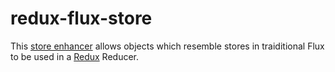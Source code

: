 # redux-flux-store

This [store enhancer](https://github.com/rackt/redux/blob/master/docs/Glossary.md#store-enhancer) allows  objects which resemble stores in traiditional Flux to be used in a [Redux](https://github.com/rackt/redux/) Reducer.
